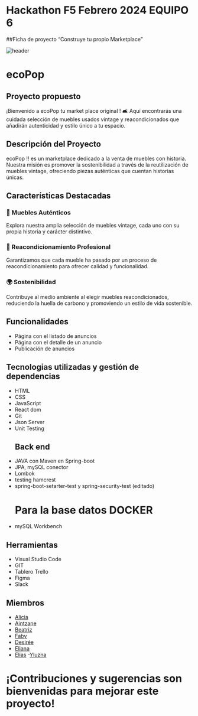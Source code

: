 # Hackathon F5 Febrero 2024    EQUIPO 6

##Ficha de proyecto “Construye tu propio Marketplace”

![header](https://github.com/Hackaton2024-Global/ecoPop/assets/140159606/a6ab507d-3412-4b91-a313-030905404056)

# ecoPop

## Proyecto propuesto

¡Bienvenido a ecoPop tu market place original ! 🛋️ Aquí encontrarás una cuidada selección de muebles usados vintage y reacondicionados que añadirán autenticidad y estilo único a tu espacio.

## Descripción del Proyecto

ecoPop !! es un marketplace dedicado a la venta de muebles con historia. Nuestra misión es promover la sostenibilidad a través de la reutilización de muebles vintage, ofreciendo piezas auténticas que cuentan historias únicas.

## Características Destacadas

### 🌟 Muebles Auténticos
Explora nuestra amplia selección de muebles vintage, cada uno con su propia historia y carácter distintivo.

### 🔄 Reacondicionamiento Profesional
Garantizamos que cada mueble ha pasado por un proceso de reacondicionamiento para ofrecer calidad y funcionalidad.

### 🌍 Sostenibilidad
Contribuye al medio ambiente al elegir muebles reacondicionados, reduciendo la huella de carbono y promoviendo un estilo de vida sostenible.
## Funcionalidades
- Página con el listado de anuncios
- Página con el detalle de un anuncio
- Publicación de anuncios

## Tecnologias utilizadas y gestión de dependencias  
- HTML
- CSS
- JavaScript
- React dom
- Git
- Json Server
- Unit Testing
  ## Back end
- JAVA con Maven en  Spring-boot
- JPA, mySQL conector
- Lombok
- testing hamcrest
- spring-boot-setarter-test y spring-security-test (editado) 
  # Para la base datos DOCKER
- mySQL Workbench
  
## Herramientas
- Visual Studio Code
- GIT
- Tablero Trello
- Figma
- Slack
## Miembros
- [Alicia](https://github.com/orgs/Hackaton2024-Global/people/Aliglez "Github de Alicia")
- [Aintzane](https://github.com/orgs/Hackaton2024-Global/people/A-Goffard "Github de Aintzane")
- [Beatriz](https://github.com/orgs/Hackaton2024-Global/people/BeatrizMercado "Github de Beatriz")
- [Faby](https://github.com/ilfagaro "Github de Faby")
- [Desirée](https://github.com/orgs/Hackaton2024-Global/people/DesireeCSilva "Github de Desirée ")
- [Eliana](https://github.com/orgs/Hackaton2024-Global/people/Elianarve "Github de Eliana")
- [Elias](https://github.com/orgs/Hackaton2024-Global/people/EliasXVIII "Github de Elias")
-[Yluzna](https://github.com/orgs/Hackaton2024-Global/people/Yluzna "Github de Yluzna")
  
  
 # ¡Contribuciones y sugerencias son bienvenidas para mejorar este proyecto!

